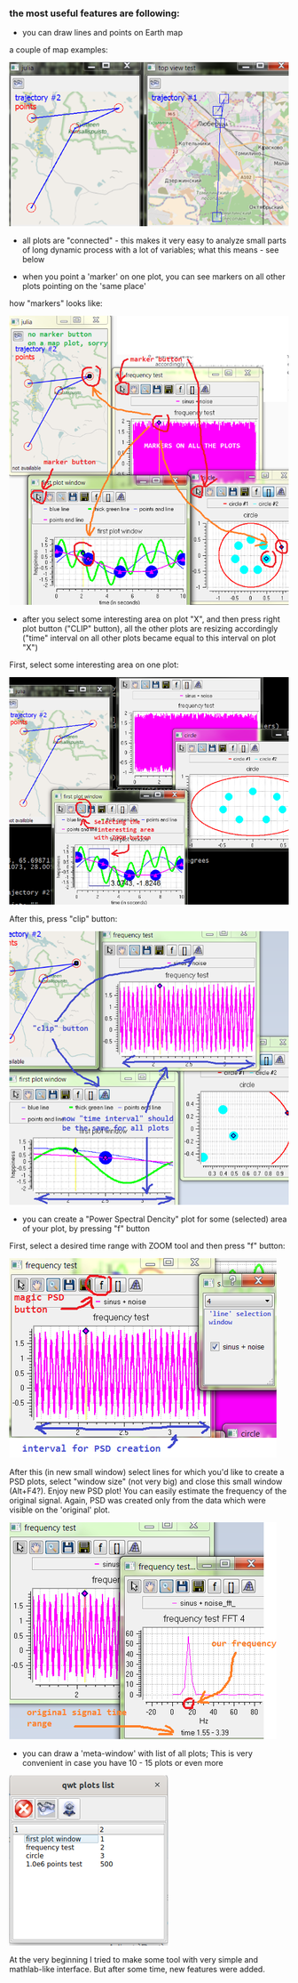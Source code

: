 

### the most useful features are following:

* you can draw lines and points on Earth map

a couple of map examples:

 ![](img/map-example.png "earth map examples")

* all plots are "connected" - this makes it very easy to analyze small parts of long dynamic process with a lot of variables;  what this means - see below


* when you point a 'marker' on one plot, you can see markers on all other plots pointing on the 'same place'

how "markers" looks like:

 ![](img/marker.png "marker examples")


* after you select some interesting area on plot "X", and then  press right plot button ("CLIP" button),  all the other plots are resizing accordingly ("time" interval on all other plots became equal to this interval on plot "X")

First, select some interesting area on one plot:

 ![](img/clip-1.png "select area")

After this, press "clip" button:

 ![](img/clip-2.png "clipping examples")


* you can create a "Power Spectral Dencity" plot for some  (selected) area of your plot, by pressing "f" button

First, select a desired time range with ZOOM tool and then press "f" button:

![](img/psd-1.png "marker examples")

After this (in new small window) select lines for which you'd like to create a PSD plots, select "window size" (not very big) and close this small window (Alt+F4?).  Enjoy new PSD plot! You can easily estimate the frequency of the original signal. Again, PSD was created only from the data which were visible on the 'original' plot.

![](img/psd-2.png "marker examples")

* you can draw a 'meta-window' with list of all plots; This is very convenient in case you have 10 - 15 plots or even more

![](img/meta-window.png "meta-window example")


At the very beginning I tried to make some tool with very simple and mathlab-like interface. But after some time, new features were added.
 